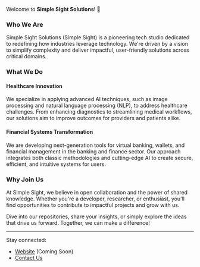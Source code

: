Welcome to **Simple Sight Solutions**! 🌟

### Who We Are
Simple Sight Solutions (Simple Sight) is a pioneering tech studio dedicated to redefining how industries leverage technology. We're driven by a vision to simplify complexity and deliver impactful, user-friendly solutions across critical domains.

### What We Do
#### Healthcare Innovation
We specialize in applying advanced AI techniques, such as image processing and natural language processing (NLP), to address healthcare challenges. From enhancing diagnostics to streamlining medical workflows, our solutions aim to improve outcomes for providers and patients alike.

#### Financial Systems Transformation
We are developing next-generation tools for virtual banking, wallets, and financial management in the banking and finance sector. Our approach integrates both classic methodologies and cutting-edge AI to create secure, efficient, and intuitive systems for users.

### Why Join Us
At Simple Sight, we believe in open collaboration and the power of shared knowledge. Whether you're a developer, researcher, or enthusiast, you'll find opportunities to contribute to impactful projects and grow with us.

Dive into our repositories, share your insights, or simply explore the ideas that drive us forward. Together, we can make a difference!

---

Stay connected:
- [Website](#) (Coming Soon)
- [Contact Us](mailto:9259samei@gmail.com)

